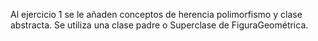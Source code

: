 Al ejercicio 1 se le añaden conceptos de herencia polimorfismo y clase abstracta. Se utiliza una clase padre o Superclase de FiguraGeométrica. 